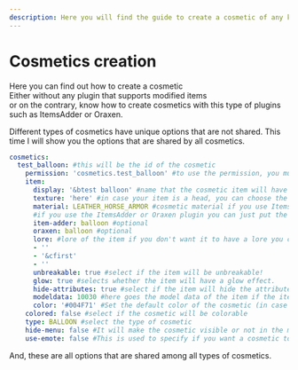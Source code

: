 ```yaml
---
description: Here you will find the guide to create a cosmetic of any kind.
---
```


# Cosmetics creation

Here you can find out how to create a cosmetic\
Either without any plugin that supports modified items\
or on the contrary, know how to create cosmetics with this type of plugins such as ItemsAdder or Oraxen.

Different types of cosmetics have unique options that are not shared. This time I will show you the options that are shared by all cosmetics.

```yaml
cosmetics:
  test_balloon: #this will be the id of the cosmetic
    permission: 'cosmetics.test_balloon' #to use the permission, you must have the permissions option enabled in the config.
    item:
      display: '&btest balloon' #name that the cosmetic item will have
      texture: 'here' #in case your item is a head, you can choose the texture of the head with this path!
      material: LEATHER_HORSE_ARMOR #cosmetic material if you use ItemsAdder you can delete this path
      #if you use the ItemsAdder or Oraxen plugin you can just put the name of your item here and it will suffice
      item-adder: balloon #optional
      oraxen: balloon #optional
      lore: #lore of the item if you don't want it to have a lore you can delete the path
      - ''
      - '&cfirst'
      - ''
      unbreakable: true #select if the item will be unbreakable!
      glow: true #selects whether the item will have a glow effect.
      hide-attributes: true #select if the item will hide the attributes.
      modeldata: 10030 #here goes the model data of the item if the item is from the ItemsAdder or Oraxen plugin it will skip this.
      color: '#004F71' #Set the default color of the cosmetic (in case you want one).
    colored: false #select if the cosmetic will be colorable
    type: BALLOON #select the type of cosmetic
    hide-menu: false #It will make the cosmetic visible or not in the menu.
    use-emote: false #This is used to specify if you want a cosmetic to be shown when using an ItemsAdder emote. By default it is disabled.
```

And, these are all options that are shared among all types of cosmetics.
